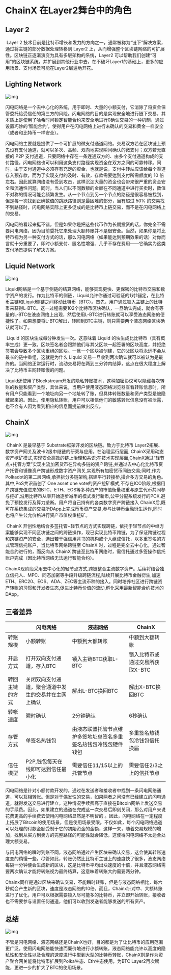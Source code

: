 # ChainX 在Layer2舞台中的角色

## Layer 2

​		Layer 2 技术目前是比特币增长和发力的方向之一，通常被称为“链下”解决方案，通过将主链的部分数据处理转移到 Layer2 上，从而增强整个区块链网络的可扩展性。区块链正逐渐演变为具有多层架构的系统，Layer2 可以帮助我们创建“可用”的区块链系统，并扩展到其他行业中去，在不破坏Layer1的基础上，更多的应用场景、支付场景可能在Layer2层遍地开花。

## Lighting Network

![img](https://cdn.nlark.com/yuque/0/2021/png/12795567/1626924413860-a693d7c5-b0d2-44f8-94c7-94eccb095652.png)

​		闪电网络是一个去中心化的系统，用于即时、大量的小额支付，它消除了将资金保管委托给受信任的第三方的风险。闪电网络的目的是实现安全地进行链下交易，其本质上是使用了哈希时间锁定智能合约来安全地进行0确认交易的一种机制，通过设置巧妙的‘智能合约’，使得用户在闪电网络上进行未确认的交易和黄金一样安全（或者和比特币一样安全）。

​		闪电网络主要就是提供了一个可扩展的微支付通道网络。交易双方若在区块链上预先设有支付通道，就可以多次、高频、双向地实现瞬间确认的微支付；双方若无直接的 P2P 支付通道，只要网络中存在一条连通双方的、由多个支付通道构成的支付路径，闪电网络也可以利用这条支付路径实现资金在双方之间的可靠转移。同时，由于支付通道中必须存有充足的资金，也就是说，支付中转站应该给每个渠道存入预存款，而为了实现支付的及时、有效，存款需要达到支付所需额度的 10 倍左右。因此就算网络没有受到攻击，这样沉淀大量的资金也会带来很严重的资金安全和流通性问题。同时，当人们以不同数额的金额在不同通道中进行买卖时，数值不对称的情况可能会频繁发生。从一个节点到另一个节点的路径是很容易被找到，但是每一次找到正确数值的跳跃路径则是最困难的部分，当有超过 50% 的交易找不到路径时，闪电网络实际上更多促成的是比特币上链交易，而不是在闪电网络上的交易。

​		闪电网络看起来挺不错，但是如果你是把这些代币作为长期投资的话，你完全不需要闪电网络，因为目前委托它来处理大额转账并不是很安全。当然，如果你是将比特币视为另一种支付方式的话，那么闪电网络（如果能达到预期效果的话）对你而言就十分重要了，即时小额支付、匿名性增强、几乎不存在费用——它确实为这类支付场景提供了解决方案。

## Liquid Network

![img](https://cdn.nlark.com/yuque/0/2021/jpeg/12795567/1626924375184-591d3ea8-6fa8-4f50-b1d6-b5d329b13bec.jpeg)

​		Liquid网络是一个基于侧链的结算网络，能够实现更快、更保密的比特币交易和数字资产的发行。作为比特币的侧链，Liquid允许你通过可验证的1对1锚定，在比特币主链和Liquid侧链之间移动比特币（BTC）。首先，用户通过锁入主链上的比特币来获得L-BTC。这一过程需要102个比特币区块确认，一旦确认完成，就会有等量的L-BTC在液态网络上出现，然后使用L-BTC进行转账就可以享受液态网络的便捷性了。如果想要将L-BTC解出，转回到BTC主链，则只需要两个液态网络区块确认就可以了。

​		Liquid 的区块生成每分钟发生一次。这意味着 Liquid 的块生成比比特币（具有概率生成）更一致。区块签名者会跟踪他们与其父区块一起签署的区块高度，并拒绝签署会导致多个区块重组的区块。一旦一个区块被创建，它的父区块将永远不会从最长的链中重组，这就是为什么 Liquid 交易一旦收到两次确认就可以被认为是最终的。当网络正常运行时，流动交易将在两到三分钟内结算，这点在很大程度上解决了比特币主网转账慢的问题。

​		Liquid还使用了Blockstream开发的隐私转账技术，这种加密协议可以隐藏每次转账的数量和资产类型，具体来说，当用户使用液态网络浏览器查看转账信息时，所有用户只能看到一个地址向另一个地址转了账，但具体转账数量和资产类型是被隐藏起来的。因此，使用隐私转账，用户可以相信他们的敏感转账信息没有被泄露，也不会有人因为看到相应的信息而提前做出反应。

## ChainX

![img](https://cdn.nlark.com/yuque/0/2021/png/12795567/1626924991170-b85dd575-0c60-4522-9f9a-92463e79214d.png)

​		ChainX 是最早基于 Substrate框架开发的区块链。致力于比特币 Layer2拓展、数字资产网关及波卡2级中继链的研究与应用。在治理运行层面, ChainX采用动态资产挖矿模式,实现安全高效的链上治理和共识;在技术实现层面,ChainX通过“轻节点+托管方案”实现主流加密货币在异构多链的资产跨链,并通过去中心化比特币资产托管和镜像资产跨链形成数字资产网关,实现所有加密货币同链交易;同时,作为Polkadot的第二层网络,承担拆分多链架构,搭建平行转接桥,撮合多方交易的角色。其中,PoS共识首创了 One asset one vote的资产挖矿模式,不存在ICO阶段,根据用户跨链充值进来的BTC、ETH、EOS等多种资产的市值衡量权重与原生代币共同参与挖矿,沿用比特币从零开始逐步减半的模式发行新币,公平分配系统发行的PCX,避免了预挖发行及算力垄断。用户将自己持有的各类数字资产跨链接入 ChainX后,既可在系统集成的交易所DApp上完成币币资产交易,参与比特币金融衍生运作,同时也将产生公允价格进行资产市值权重挖矿。

​		ChainX 开创性地结合多签托管+轻节点的方式实现跨链，依托于轻节点的中继方案能够实现不同区块链之间的跨链操作，现已实现比特币跨链，为了保证跨链过程和跨链资产的安全，选出若干强信用背书的机构或个人组成信托，以多重签名的方式管理信托账户，当比特币网络跨链至 ChainX 时，过程是完全去中心化，通过智能合约进行的，而反向从 ChainX 跨链至比特币网络时，需信托通过多签操作信托账户完成（因比特币网络无法运行智能合约）。

​		ChainX现阶段采用去中心化的轻节点方式,跨链整合主流数字资产。后续将结合独立信托人、MPC、同态加密等手段升级跨链流程,陆续开展比特币金融衍生,加速ETH、ERC20、EOS、ADA、ZEC等主流币种的接入。同时培养社区进行跨链资产转账的习惯和开发者生态,促进比特币价值的流动,孵化采用最新智能合约技术的DApp。

## 三者差异

|                | 闪电网络                                             | 液态网络                                                     | ChainX                          |
| -------------- | ---------------------------------------------------- | ------------------------------------------------------------ | ------------------------------- |
| 转账规模       | 小额转账                                             | 中额到大额转账                                               | 中额到大额转账                  |
| 开启方式       | 打开双向支付通道，存入BTC                            | 锁入主链BTC获取L-BTC                                         | 锁入比特币或通过交易所获取X-BTC |
| 转回主链的方式 | 关闭双向支付通道，聚合通道中发生的交易并在主网上确认 | 解出L-BTC换回BTC                                             | 解出X-BTC换回BTC                |
| 转帐速度       | 瞬时确认                                             | 2分钟确认                                                    | 6秒确认                         |
| 存管方式       | 单签名热钱包                                         | 由液态联盟托管节点维护多签地址单签名多重签名热钱包冷钱包硬件钱包 | 多重签名热钱包冷钱包信托换届    |
| 信任模型       | P2P,钱包每天在线即可达到信任最小化                   | 需要信任11/15以上的托管节点                                  | 需要信任2/3之上的信托节点       |

​		闪电网络是针对小额付款开发的。通过在发送者和接收者中找到一条闪电网络通道，可以互相转账。但是对于偶发性的交易，如果两者之间没有已经建立的闪电通道，就得发送交易进行建立，这种情况手续费高于直接在Bitcoin网络上发送交易的手续费。因此，如果建立的通道在完成这一次交易后即刻关闭，那么对用户来说花费更高的手续费去使用闪电网络显然是不明智的 。因此，闪电网络在一定程度上拓展了Bitcoin的使用场景，但是使用场景受限。不仅如此，每个闪电网络通道可以处理的付款金额受制于它的初始资金的金额，这样一来，随着交易规模的增加，找到从买方到卖方的完整路径的可能性就会降低，这使得闪电网络不太适合处理大额交易。

​		与闪电网络的瞬时到账不同，液态网络通过产生区块来确认交易，这会使其转账速度变的稍慢一些。尽管如此，转账仍然比比特币主链上的速度快了很多，液态网络每隔一分钟便会生成新的区块，这是比特币平均出块速度的十倍，并且液态网络需要两次确认才能将转账视为最终结算，这意味着转账大约需要两分钟。

​		Chainx同样是通过区块来确认交易，不能瞬时转账，但是与液态网络相比，每六秒就会产生新的区块，速度是液态网络的10倍。而且，Chainx针对中、大额转账进行了优化，用户可以根据需要锁入尽可能多的比特币，并立即开始转账，接收者也不需要参与设置任何通道，他们可以收到发送者能够发送的所有资产。

## 总结

![img](https://cdn.nlark.com/yuque/0/2021/png/12795567/1626925047612-35e7d866-d25e-42cb-addd-eee58b950fb6.png)

​		不管是闪电网络、液态网络还是ChainX也好，目的都是为了让比特币的应用范围更广泛，使用闪电网络能快速而廉价地进行小额转账，液态网络能允许以高度的隐私性和安全性以及合理的速度进行中型到大型的比特币转账，ChainX则是作为资产聚合网关能将比特币扩展到Polka生态、Eth生态使用，为BTC Layer2再次赋能，更进一步的扩大了BTC的使用场景。